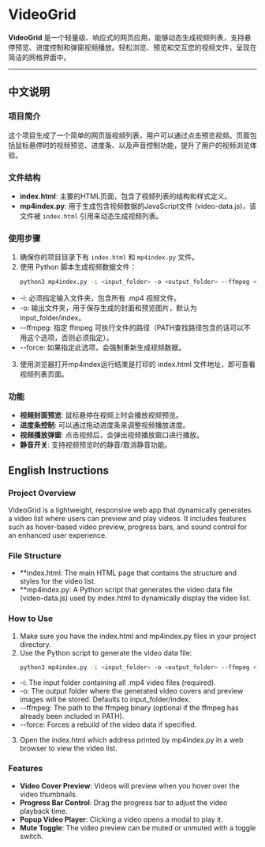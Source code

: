 # VideoGrid

**VideoGrid** 是一个轻量级、响应式的网页应用，能够动态生成视频列表，支持悬停预览、进度控制和弹窗视频播放。轻松浏览、预览和交互您的视频文件，呈现在简洁的网格界面中。

---

## 中文说明

### 项目简介

这个项目生成了一个简单的网页版视频列表，用户可以通过点击预览视频。页面包括鼠标悬停时的视频预览、进度条、以及声音控制功能，提升了用户的视频浏览体验。

### 文件结构

- **index.html**: 主要的HTML页面，包含了视频列表的结构和样式定义。
- **mp4index.py**: 用于生成包含视频数据的JavaScript文件 (video-data.js)，该文件被 `index.html` 引用来动态生成视频列表。

### 使用步骤

1. 确保你的项目目录下有 `index.html` 和 `mp4index.py` 文件。
2. 使用 Python 脚本生成视频数据文件：
   ```bash
   python3 mp4index.py -i <input_folder> -o <output_folder> --ffmpeg <ffmpeg_directory> --force

- -i: 必须指定输入文件夹，包含所有 .mp4 视频文件。
- -o: 输出文件夹，用于保存生成的封面和预览图片，默认为 input_folder/index。
- --ffmpeg: 指定 ffmpeg 可执行文件的路径（PATH查找路径包含的话可以不用这个选项，否则必须指定）。
- --force: 如果指定此选项，会强制重新生成视频数据。

3. 使用浏览器打开mp4index运行结束是打印的 index.html 文件地址，即可查看视频列表页面。
  
### 功能

- **视频封面预览**: 鼠标悬停在视频上时会播放视频预览。
- **进度条控制**: 可以通过拖动进度条来调整视频播放进度。
- **视频播放弹窗**: 点击视频后，会弹出视频播放窗口进行播放。
- **静音开关**: 支持视频预览时的静音/取消静音功能。
  
## English Instructions

### Project Overview

VideoGrid is a lightweight, responsive web app that dynamically generates a video list where users can preview and play videos. It includes features such as hover-based video preview, progress bars, and sound control for an enhanced user experience.

### File Structure

- **index.html: The main HTML page that contains the structure and styles for the video list.
- **mp4index.py: A Python script that generates the video data file (video-data.js) used by index.html to dynamically display the video list.

### How to Use

1. Make sure you have the index.html and mp4index.py files in your project directory.
2. Use the Python script to generate the video data file:
   ```bash
   python3 mp4index.py -i <input_folder> -o <output_folder> --ffmpeg <ffmpeg_directory> --force

- -i: The input folder containing all .mp4 video files (required).
- -o: The output folder where the generated video covers and preview images will be stored. Defaults to input_folder/index.
- --ffmpeg: The path to the ffmpeg binary (optional if the ffmpeg has already been included in PATH).
- --force: Forces a rebuild of the video data if specified.

3. Open the index.html which address printed by mp4index.py in a web browser to view the video list.

### Features

- **Video Cover Preview**: Videos will preview when you hover over the video thumbnails.
- **Progress Bar Control**: Drag the progress bar to adjust the video playback time.
- **Popup Video Player**: Clicking a video opens a modal to play it.
- **Mute Toggle**: The video preview can be muted or unmuted with a toggle switch.
